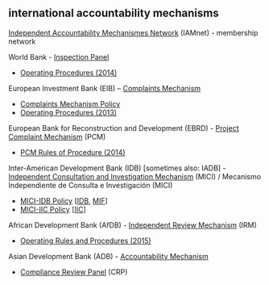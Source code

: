 
## international accountability mechanisms

[Independent Accountability Mechanismes Network](http://independentaccountabilitymechanism.net/) (IAMnet)  - membership network

World Bank - [Inspection Panel](http://ewebapps.worldbank.org/apps/ip/Pages/Home.aspx)
* [Operating Procedures (2014)](
)

European Investment Bank (EIB) – [Complaints Mechanism](http://www.eib.org/about/accountability/complaints/)
* [Complaints Mechanism Policy](http://www.eib.org/infocentre/publications/all/complaints-mechanism-policy)
* [Operating Procedures (2013)](http://www.eib.org/attachments/strategies/complaints_mechanism_operating_procedures_en.pdf)

European Bank for Reconstruction and Development (EBRD) - [Project Complaint Mechanism](http://www.ebrd.com/work-with-us/project-finance/project-complaint-mechanism.html) (PCM)
* [PCM Rules of Procedure (2014)](http://www.ebrd.com/downloads/integrity/pcmrules.pdf)

Inter-American Development Bank (IDB) [sometimes also: IADB] - [Independent Consultation and Investigation Mechanism](http://www.iadb.org/en/mici/mici,1752.html) (MICI) / Mecanismo Independiente de Consulta e Investigación (MICI)
* [MICI-IDB Policy](http://www.iadb.org/document.cfm?id=40792853) [[IDB](http://www.iadb.org/en/inter-american-development-bank,2837.html), [MIF](http://www.fomin.org/en-us/)]
* [MICI-IIC Policy](http://www.iadb.org/document.cfm?id=40151002) [[IIC](http://www.iic.org/en)]

African Development Bank (AfDB) - [Independent Review Mechanism](https://www.afdb.org/en/about-us/organisational-structure/independent-review-mechanism-irm/) (IRM)
- [Operating Rules and Procedures (2015)](https://www.afdb.org/fileadmin/uploads/afdb/Documents/Compliance-Review/Revised_IRM_Operating_Rules_and_Procedures_2015.pdf)

Asian Development Bank (ADB) - [Accountability Mechanism](https://www.adb.org/site/accountability-mechanism/main)
* [Compliance Review Panel](http://compliance.adb.org/dir0035p.nsf/alldocs/BDAO-7XG526?OpenDocument) (CRP)


